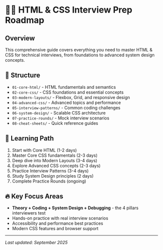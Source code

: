 # 🧑‍💻 HTML & CSS Interview Prep Roadmap

## Overview
This comprehensive guide covers everything you need to master HTML & CSS for technical interviews, from foundations to advanced system design concepts.

## 📁 Structure
- `01-core-html/` - HTML fundamentals and semantics
- `02-core-css/` - CSS foundations and essential concepts  
- `03-modern-layouts/` - Flexbox, Grid, and responsive design
- `04-advanced-css/` - Advanced topics and performance
- `05-interview-patterns/` - Common coding challenges
- `06-system-design/` - Scalable CSS architecture
- `07-practice-rounds/` - Mock interview scenarios
- `08-cheat-sheets/` - Quick reference guides

## 🎯 Learning Path
1. Start with Core HTML (1-2 days)
2. Master Core CSS fundamentals (2-3 days)
3. Deep dive into Modern Layouts (3-4 days)
4. Explore Advanced CSS concepts (2-3 days)
5. Practice Interview Patterns (3-4 days)
6. Study System Design principles (2 days)
7. Complete Practice Rounds (ongoing)

## 🔥 Key Focus Areas
- **Theory + Coding + System Design + Debugging** - the 4 pillars interviewers test
- Hands-on practice with real interview scenarios
- Accessibility and performance best practices
- Modern CSS features and browser support

---

*Last updated: September 2025*
